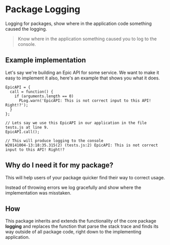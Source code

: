 # Package Logging

Logging for packages, show where in the application code something caused the logging.

> Know where in the application something caused you to log to the console.

## Example implementation

Let's say we're building an Epic API for some service.
We want to make it easy to implement it also, here's an example that shows you what it does.

```
EpicAPI = {
  call = function() {
    if (arguments.length == 0)
      PLog.warn('EpicAPI: This is not correct input to this API! Right!?');
  }
};

// Lets say we use this EpicAPI in our application in the file tests.js at line 9.
EpicAPI.call();

// This will produce logging to the console
W20141004-13:18:35.315(2) (tests.js:2) EpicAPI: This is not correct input to this API! Right!?

```

## Why do I need it for my package?

This will help users of your package quicker find their way to correct usage.

Instead of throwing errors we log gracefully and show where the implementation was misstaken.

## How

This package inherits and extends the functionality of the core package **logging**
and replaces the function that parse the stack trace and finds its way outside
of all package code, right down to the implementing application.
